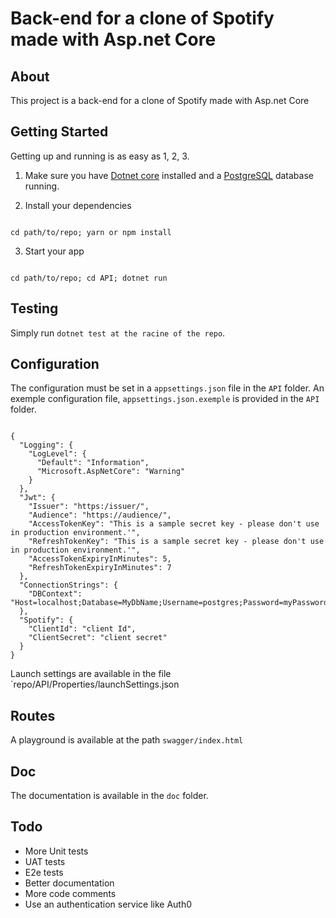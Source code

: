 
# Back-end for a clone of Spotify made with Asp.net Core

  

>

  

## About

  

This project is a back-end for a clone of Spotify made with Asp.net Core

  

## Getting Started

  

Getting up and running is as easy as 1, 2, 3.

  

1. Make sure you have [Dotnet core](https://dotnet.microsoft.com/en-us/download) installed and a [PostgreSQL](https://www.postgresql.org/) database running.

2. Install your dependencies

  

```

cd path/to/repo; yarn or npm install

```

  

3. Start your app

  

```

cd path/to/repo; cd API; dotnet run

```

  

## Testing

  

Simply run `dotnet test at the racine of the repo`.


## Configuration

  
The configuration must be set in a `appsettings.json` file in the `API` folder.
An exemple configuration file, `appsettings.json.exemple` is provided in the `API` folder.


```

{
  "Logging": {
    "LogLevel": {
      "Default": "Information",
      "Microsoft.AspNetCore": "Warning"
    }
  },
  "Jwt": {
    "Issuer": "https:/issuer/",
    "Audience": "https://audience/",
    "AccessTokenKey": "This is a sample secret key - please don't use in production environment.'",
    "RefreshTokenKey": "This is a sample secret key - please don't use in production environment.'",
    "AccessTokenExpiryInMinutes": 5,
    "RefreshTokenExpiryInMinutes": 7
  },
  "ConnectionStrings": {
    "DBContext": "Host=localhost;Database=MyDbName;Username=postgres;Password=myPassword"
  },
  "Spotify": {
    "ClientId": "client Id",
    "ClientSecret": "client secret"
  }
}

```

Launch settings are available in the file `repo/API/Properties/launchSettings.json


## Routes

A playground is available at the path `swagger/index.html`


## Doc

The documentation is available in the `doc` folder.

## Todo

- More Unit tests
- UAT tests
- E2e tests
- Better documentation
- More code comments
- Use an authentication service like Auth0
